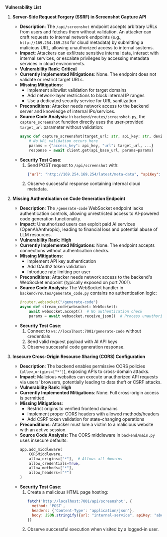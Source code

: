 **Vulnerability List**

1. **Server-Side Request Forgery (SSRF) in Screenshot Capture API**
   - **Description**:
     The `/api/screenshot` endpoint accepts arbitrary URLs from users and fetches them without validation. An attacker can craft requests to internal network endpoints (e.g., `http://169.254.169.254` for cloud metadata) by submitting a malicious URL, allowing unauthorized access to internal systems.
   - **Impact**:
     Attackers can exfiltrate sensitive internal data, interact with internal services, or escalate privileges by accessing metadata services in cloud environments.
   - **Vulnerability Rank**: **Critical**
   - **Currently Implemented Mitigations**: None. The endpoint does not validate or restrict target URLs.
   - **Missing Mitigations**:
     - Implement allowlist validation for target domains
     - Add network-layer restrictions to block internal IP ranges
     - Use a dedicated security service for URL sanitization
   - **Preconditions**:
     Attacker needs network access to the backend server and knowledge of internal IPs/services.
   - **Source Code Analysis**:
     In `backend/routes/screenshot.py`, the `capture_screenshot` function directly uses the user-provided `target_url` parameter without validation:
     ```python
     async def capture_screenshot(target_url: str, api_key: str, device: str = "desktop") -> bytes:
         # No URL validation occurs here
         params = {"access_key": api_key, "url": target_url, ...}
         response = await client.get(api_base_url, params=params)
     ```
   - **Security Test Case**:
     1. Send POST request to `/api/screenshot` with:
        ```json
        {"url": "http://169.254.169.254/latest/meta-data", "apiKey": "attacker_key"}
        ```
     2. Observe successful response containing internal cloud metadata.

2. **Missing Authentication on Code Generation Endpoint**
   - **Description**:
     The `/generate-code` WebSocket endpoint lacks authentication controls, allowing unrestricted access to AI-powered code generation functionality.
   - **Impact**:
     Unauthorized users can exploit paid AI services (OpenAI/Anthropic), leading to financial loss and potential abuse of LLM resources.
   - **Vulnerability Rank**: **High**
   - **Currently Implemented Mitigations**: None. The endpoint accepts connections without authentication checks.
   - **Missing Mitigations**:
     - Implement API key authentication
     - Add OAuth2 token validation
     - Introduce rate limiting per user
   - **Preconditions**:
     Attacker needs network access to the backend's WebSocket endpoint (typically exposed on port 7001).
   - **Source Code Analysis**:
     The WebSocket handler in `backend/routes/generate_code.py` contains no authentication logic:
     ```python
     @router.websocket("/generate-code")
     async def stream_code(websocket: WebSocket):
         await websocket.accept()  # No authentication check
         params = await websocket.receive_json()  # Process unauthorized requests
     ```
   - **Security Test Case**:
     1. Connect to `ws://localhost:7001/generate-code` without credentials
     2. Send valid request payload with AI API keys
     3. Observe successful code generation response.

3. **Insecure Cross-Origin Resource Sharing (CORS) Configuration**
   - **Description**:
     The backend enables permissive CORS policies (`allow_origins=["*"]`), exposing APIs to cross-domain attacks.
   - **Impact**:
     Malicious websites can execute unauthorized API requests via users' browsers, potentially leading to data theft or CSRF attacks.
   - **Vulnerability Rank**: **High**
   - **Currently Implemented Mitigations**: None. Full cross-origin access is permitted.
   - **Missing Mitigations**:
     - Restrict origins to verified frontend domains
     - Implement proper CORS headers with allowed methods/headers
     - Add CSRF token validation for state-changing operations
   - **Preconditions**:
     Attacker must lure a victim to a malicious website with an active session.
   - **Source Code Analysis**:
     The CORS middleware in `backend/main.py` uses insecure defaults:
     ```python
     app.add_middleware(
         CORSMiddleware,
         allow_origins=["*"],  # Allows all domains
         allow_credentials=True,
         allow_methods=["*"],
         allow_headers=["*"]
     )
     ```
   - **Security Test Case**:
     1. Create a malicious HTML page hosting:
        ```javascript
        fetch('http://localhost:7001/api/screenshot', {
          method: 'POST',
          headers: {'Content-Type': 'application/json'},
          body: JSON.stringify({url: "internal-service", apiKey: "abc123"})
        })
        ```
     2. Observe successful execution when visited by a logged-in user.
